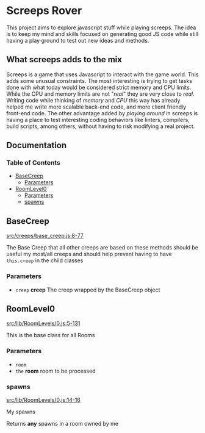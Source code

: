 # Screeps Rover

This project aims to explore javascript stuff while playing screeps. The idea is
to keep my mind and skills focused on generating good JS code while still having
a play ground to test out new ideas and methods.

## What screeps adds to the mix

Screeps is a game that uses Javascript to interact with the game world. This
adds some unusual constraints. The most interesting is trying to get tasks done
with what today would be considered strict memory and CPU limits. While the CPU
and memory limits are not "_real_" they are very close to _real_. Writing code
while thinking of _memory_ and _CPU_ this way has already helped me write more
scalable back-end code, and more client friendly front-end code. The other
advantage added by _playing around_ in screeps is having a place to test
interesting coding behaviors like linters, compilers, build scripts, among
others, without having to risk modifying a real project.

## Documentation
<!-- Generated by documentation.js. Update this documentation by updating the source code. -->

### Table of Contents

*   [BaseCreep][1]
    *   [Parameters][2]
*   [RoomLevel0][3]
    *   [Parameters][4]
    *   [spawns][5]

## BaseCreep

[src/creeps/base\_creep.js:8-77][6]

The Base Creep that all other creeps are based on
these methods should be useful my most/all creeps and should
help prevent having to have `this.creep` in the child classes

### Parameters

*   `creep` **creep** The creep wrapped by the BaseCreep object

## RoomLevel0

[src/lib/RoomLevels/0.js:5-131][7]

This is the base class for all Rooms

### Parameters

*   `room` &#x20;
*   `the` **room** room to be processed

### spawns

[src/lib/RoomLevels/0.js:14-16][8]

My spawns

Returns **any** spawns in a room owned by me

[1]: #basecreep

[2]: #parameters

[3]: #roomlevel0

[4]: #parameters-1

[5]: #spawns

[6]: https://github.com/coteyr/screeps-rover/blob/caf75f5bf597c2055fdb1f1e0bb7e46b8c582616/src/creeps/base_creep.js#L8-L77 "Source code on GitHub"

[7]: https://github.com/coteyr/screeps-rover/blob/caf75f5bf597c2055fdb1f1e0bb7e46b8c582616/src/lib/RoomLevels/0.js#L5-L131 "Source code on GitHub"

[8]: https://github.com/coteyr/screeps-rover/blob/caf75f5bf597c2055fdb1f1e0bb7e46b8c582616/src/lib/RoomLevels/0.js#L14-L16 "Source code on GitHub"
